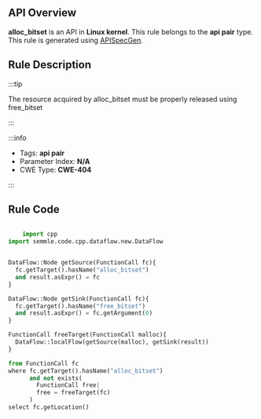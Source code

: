 ---
---


## API Overview
**alloc_bitset** is an API in **Linux kernel**. This rule belongs to the **api pair** type. This rule is generated using [APISpecGen](../../tools/APISpecGen).
## Rule Description

:::tip

The resource acquired by alloc_bitset must be properly released using free_bitset

:::

:::info

- Tags: **api pair**
- Parameter Index: **N/A**
- CWE Type: **CWE-404**

:::

## Rule Code
```python

    import cpp
import semmle.code.cpp.dataflow.new.DataFlow


DataFlow::Node getSource(FunctionCall fc){
  fc.getTarget().hasName("alloc_bitset")
  and result.asExpr() = fc
}

DataFlow::Node getSink(FunctionCall fc){
  fc.getTarget().hasName("free_bitset")
  and result.asExpr() = fc.getArgument(0)
}

FunctionCall freeTarget(FunctionCall malloc){
  DataFlow::localFlow(getSource(malloc), getSink(result))
}

from FunctionCall fc
where fc.getTarget().hasName("alloc_bitset")
      and not exists(
        FunctionCall free| 
        free = freeTarget(fc)
      )
select fc.getLocation()

    
```